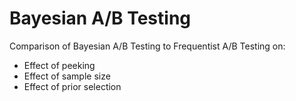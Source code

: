 # Bayesian A/B Testing

Comparison of Bayesian A/B Testing to Frequentist A/B Testing on:

* Effect of peeking
* Effect of sample size
* Effect of prior selection
